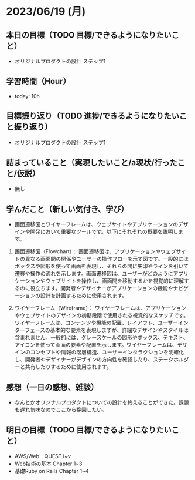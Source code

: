 # 2023/06/19 (月)

## 本日の目標（TODO 目標/できるようになりたいこと）

- オリジナルプロダクトの設計 ステップ1

## 学習時間（Hour）

- today: 10h

## 目標振り返り（TODO 進捗/できるようになりたいこと振り返り）

-  オリジナルプロダクトの設計 ステップ1

## 詰まっていること（実現したいこと/a現状/行ったこと/仮説）

- 無し

## 学んだこと（新しい気付き、学び）

- 画面遷移図とワイヤーフレームは、ウェブサイトやアプリケーションのデザインや開発において重要なツールです。以下にそれぞれの概要を説明します。

1. 画面遷移図（Flowchart）：
画面遷移図は、アプリケーションやウェブサイトの異なる画面間の関係やユーザーの操作フローを示す図です。一般的にはボックスや図形を使って画面を表現し、それらの間に矢印やラインを引いて遷移や操作の流れを示します。画面遷移図は、ユーザーがどのようにアプリケーションやウェブサイトを操作し、画面間を移動するかを視覚的に理解するのに役立ちます。開発者やデザイナーがアプリケーションの機能やナビゲーションの設計を計画するために使用されます。

2. ワイヤーフレーム（Wireframe）：
ワイヤーフレームは、アプリケーションやウェブサイトのデザインの初期段階で使用される視覚的なスケッチです。ワイヤーフレームは、コンテンツや機能の配置、レイアウト、ユーザーインターフェースの基本的な要素を表現しますが、詳細なデザインやスタイルは含まれません。一般的には、グレースケールの図形やボックス、テキスト、アイコンを使って画面の要素や配置を示します。ワイヤーフレームは、デザインのコンセプトや情報の階層構造、ユーザーインタラクションを明確化し、開発者やデザイナーがデザインの方向性を確認したり、ステークホルダーと共有したりするために使用されます。

## 感想（一日の感想、雑談）

- なんとかオリジナルプロダクトについての設計を終えることができた。課題も遅れ気味なのでここから挽回したい。

## 明日の目標（TODO 目標/できるようになりたいこと）

- AWS/Web　QUEST ⅰ~v
- Web技術の基本 Chapter 1~3
- 基礎Ruby on Rails Chapter 1~4